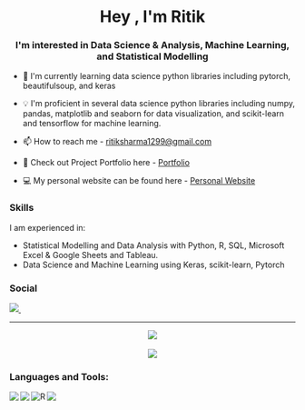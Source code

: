 <h1 align="center">Hey <iimg src="Hi.gif" width="40px" />, I'm Ritik</h1>
<h3 align="center">I'm interested in Data Science & Analysis, Machine Learning, and Statistical Modelling</h3>

- 🌱 I'm currently learning data science python libraries including pytorch, beautifulsoup, and keras

- 💡 I'm proficient in several data science python libraries including numpy, pandas, matplotlib and seaborn for data visualization, and scikit-learn and tensorflow for machine learning.

- 📫 How to reach me - ritiksharma1299@gmail.com

- 📂 Check out Project Portfolio here - [Portfolio](https://ritiksharma.ca/portfolio/index.html)

- 💻 My personal website can be found here - [Personal Website](https://ritiksharma.ca/)

### Skills
I am experienced in:
- Statistical Modelling and Data Analysis with Python, R, SQL, Microsoft Excel & Google Sheets and Tableau.
- Data Science and Machine Learning using Keras, scikit-learn, Pytorch

<p align='center'>

  ### Social
  
  <a href="https://www.linkedin.com/in/ritiksharma4/">
    <img src="https://img.shields.io/badge/linkedin-%230077B5.svg?&style=for-the-badge&logo=linkedin&logoColor=white" />
  </a>&nbsp;&nbsp; 
  
</p>


<hr />
<div align="center">
  <img align="center" src="https://github-readme-stats-kappa-sandy.vercel.app/api?username=ritiksharma4&show_icons=true&theme=radical&hide_border=true">
  <br/>
    <br />
  <img align="center" src="https://github-readme-stats-kappa-sandy.vercel.app/api/top-langs?username=ritiksharma4&layout=compact&show_icons=true&theme=radical&hide_border=true" />
</div>
  
### Languages and Tools:

<!-- Python -->
<img align="left" src="https://img.shields.io/badge/Python-3776AB?style=for-the-badge&logo=python&logoColor=white" />    

<!--  SQL -->
<img align="left" src="https://img.shields.io/badge/MySQL-00000F?style=for-the-badge&logo=mysql&logoColor=white" />        

<!-- R -->
<img align="left" alt="R" src="https://img.shields.io/badge/r-%23276DC3.svg?&style=for-the-badge&logo=r&logoColor=white"/>

<!-- Java -->
<img align="left" src="https://img.shields.io/badge/Java-ED8B00?style=for-the-badge&logo=java&logoColor=white" />        

<!---
ritiksharma4/ritiksharma4 is a ✨ special ✨ repository because its `README.md` (this file) appears on your GitHub profile.
You can click the Preview link to take a look at your changes.
--->
